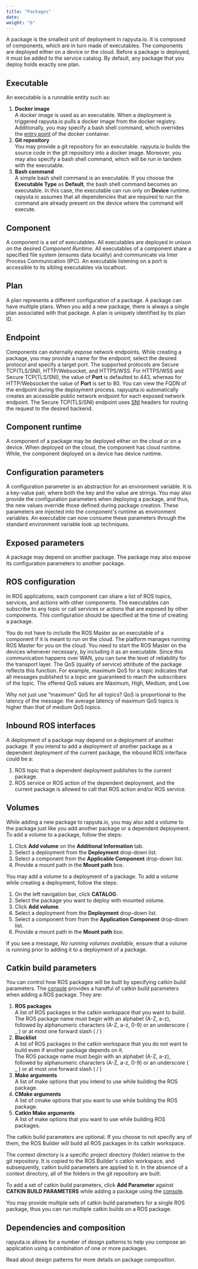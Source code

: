 ```yaml
---
title: "Packages"
date:
weight: "6"
---
```

A package is the smallest unit of deployment in rapyuta.io. It is composed of
components, which are in turn made of executables. The components are deployed
either on a device or the cloud. Before a package is deployed, it must be added
to the service catalog. By default, any package that you deploy holds exactly
one plan.

## Executable
An executable is a runnable entity such as:

1. **Docker image**    
A docker image is used as an executable. When a deployment is triggered rapyuta.io
pulls a docker image from the docker registry. Additionally, you may specify a
bash shell command, which overrides the [entry point](https://docs.docker.com/engine/reference/run/#cmd-default-command-or-options)
of the docker container.
2. **Git repository**    
You may provide a git repository for an executable. rapyuta.io builds the source
code in the git repository into a docker image. Moreover, you may also specify a
bash shell command, which will be run in tandem with the executable.
3. **Bash command**    
A simple bash shell command is an executable. If you choose the **Executable Type**
as **Default**, the bash shell command becomes an executable. In this case, the
executable can run only on **Device** runtime. rapyuta.io assumes that all dependencies
that are required to run the command are already present on the device where
the command will execute.

## Component
A component is a set of executables. All executables are deployed in unison on
the desired _Component Runtime_. All executables of a component share a specified
file system (ensures data locality) and communicate via Inter Process Communication (IPC).
An executable listening on a port is accessible to its sibling executables via localhost.

## Plan
A plan represents a different configuration of a package. A package can have
multiple plans. When you add a new package, there is always a single plan
associated with that package. A plan is uniquely identified by its plan ID.

## Endpoint
Components can externally expose network endpoints. While creating a package,
you may provide a name for the endpoint; select the desired protocol and specify
a target port. The supported protocols are Secure TCP(TLS/SNI), HTTP/Websocket,
and HTTPS/WSS. For HTTPS/WSS and Secure TCP(TLS/SNI), the value of **Port** is
defaulted to 443, whereas for HTTP/Websocket the value of **Port** is set to 80. You
can view the FQDN of the endpoint during the deployment process.
rapyupta.io automatically creates an accessible public network endpoint for each
exposed network endpoint. The Secure TCP(TLS/SNI) endpoint uses [SNI](https://en.wikipedia.org/wiki/Server_Name_Indication) headers for
routing the request to the desired backend.

## Component runtime
A component of a package may be deployed either on the cloud or on a device.
When deployed on the cloud, the component has cloud runtime. While, the component
deployed on a device has device runtime.

## Configuration parameters
A configuration parameter is an abstraction for an environment variable. It is a
key-value pair, where both the key and the value are strings. You may also provide
the configuration parameters when deploying a package, and thus, the new values
override those defined during package creation. These parameters are injected into
the component's runtime as environment variables. An executable can now consume
these parameters through the standard environment variable look up techniques.

## Exposed parameters
A package may depend on another package. The package may also expose its
configuration parameters to another package.

## ROS configuration
In ROS applications, each component can share a list of ROS topics, services,
and actions with other components. The executables can subscribe to any topic
or call services or actions that are exposed by other components. This
configuration should be specified at the time of creating a package.

You do not have to include the ROS Master as an executable of a component if it
is meant to run on the cloud. The platform manages running ROS Master for you on
the cloud. You need to start the ROS Master on the devices whenever necessary,
by including it as an executable. Since this communication happens over WAN, you
can tune the level of reliability for the transport layer.
The QoS (quality of service) attribute of the package reflects this function.
For example, maximum QoS for a topic indicates that all messages published to a
topic are guaranteed to reach the subscribers of the topic. The offered QoS
values are Maximum, High, Medium, and Low.

Why not just use “maximum” QoS for all topics?
QoS is proportional to the latency of the message: the average latency of maximum
QoS topics is higher than that of medium QoS topics.

## Inbound ROS interfaces
A deployment of a package may depend on a deployment of another package. If you
intend to add a deployment of another package as a dependent deployment of the
current package, the inbound ROS interface could be a:

1. ROS topic that a dependent deployment publishes to the current package.
2. ROS service or ROS action of the dependent deployment, and the current package
is allowed to call that ROS action and/or ROS service.

## Volumes
While adding a new package to rapyuta.io, you may also add a volume to the package
just like you add another package or a dependent deployment.
To add a volume to a package, follow the steps:

1. Click **Add volume** on the **Additional Information** tab.
2. Select a deployment from the **Deployment** drop-down list.
3. Select a component from the **Applicable Component** drop-down list.
4. Provide a mount path in the **Mount path** box.

You may add a volume to a deployment of a package. To add a volume while
creating a deployment, follow the steps:

1. On the left navigation bar, click **CATALOG**.
2. Select the package you want to deploy with mounted volume.
3. Click **Add volume**.
4. Select a deployment from the **Deployment** drop-down list.
5. Select a component from from the **Application Component** drop-down list.
6. Provide a mount path in the **Mount path** box.

If you see a message, _No running volumes available_, ensure that a volume is
running prior to adding it to a deployment of a package.

## Catkin build parameters
You can control how ROS packages will be built by specifying catkin build parameters.
The [console](https://closed-beta.rapyuta.io) provides a handful of catkin
build parameters when adding a ROS package.
They are:

1. **ROS packages**    
A list of ROS packages in the catkin workspace that you want to build.    
The ROS package name must begin with an alphabet (A-Z, a-z), followed by alphanumeric
characters (A-Z, a-z, 0-9) or an underscore ( _ ) or at most one forward slash ( / )
2. 	**Blacklist**     
A list of ROS packages in the catkin workspace that you do not want to build even
if another package depends on it.    
The ROS package name must begin with an alphabet (A-Z, a-z), followed by alphanumeric
characters (A-Z, a-z, 0-9) or an underscore ( _ ) or at most one forward slash ( / )
3. **Make arguments**    
A list of make options that you intend to use while building the ROS package.
4. **CMake arguments**    
A list of cmake options that you want to use while building the ROS package.
5. **Catkin Make arguments**    
A list of make options that you want to use while building ROS packages.

The catkin build parameters are optional. If you choose to not specify any of them,
the ROS Builder will build all ROS packages in its catkin workspace.

The context directory is a specific project directory (folder) relative to the
git repository. It is copied to the ROS Builder's catkin workspace, and
subsequently, catkin build parameters are applied to it. In the absence of a
context directory, all of the folders in the git repository are built.

To add a set of catkin build parameters, click **Add Parameter** against
**CATKIN BUILD PARAMETERS** while adding a package using the [console](https://closed-beta.rapyuta.io).

You may provide multiple sets of catkin build parameters for a single ROS package,
thus you can run multiple catkin builds on a ROS package.

## Dependencies and composition
rapyuta.io allows for a number of design patterns to help you compose an
application using a combination of one or more packages.

Read about design patterns for more details on package composition.
